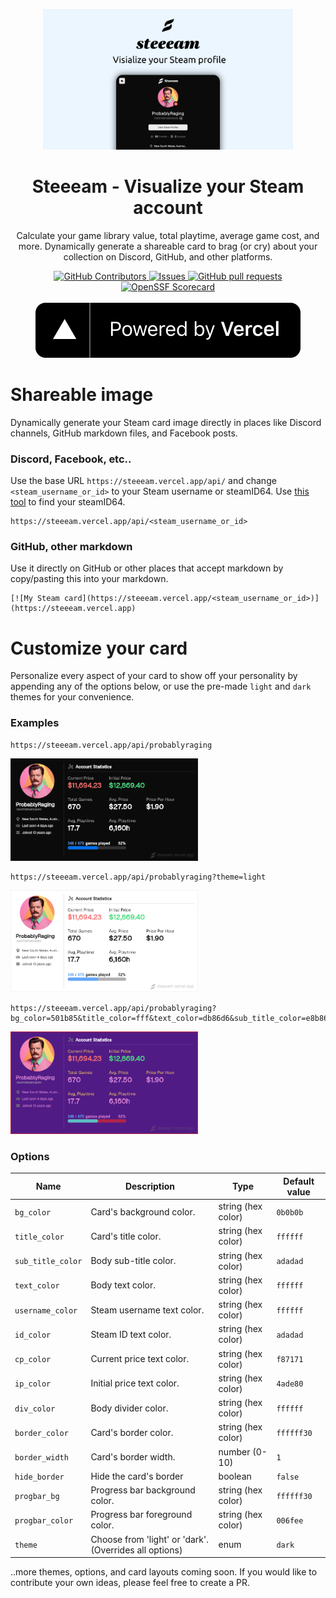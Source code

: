 <p align="center">
<img src="./public/steeeam-og-image.png" width='400'/>
 <h1 align="center">Steeeam - Visualize your Steam account</h1>
 <p align="center">Calculate your game library value, total playtime, average game cost, and more. Dynamically generate a shareable card to brag (or cry) about your collection on Discord, GitHub, and other platforms.</p>
</p>
  <p align="center">
    <a href="https://github.com/anuraghazra/github-readme-stats/graphs/contributors">
      <img alt="GitHub Contributors" src="https://img.shields.io/github/contributors/probablyraging/steeeam" />
    </a>
    <a href="https://github.com/anuraghazra/github-readme-stats/issues">
      <img alt="Issues" src="https://img.shields.io/github/issues/probablyraging/steeeam?color=0088ff" />
    </a>
    <a href="https://github.com/anuraghazra/github-readme-stats/pulls">
      <img alt="GitHub pull requests" src="https://img.shields.io/github/issues-pr/probablyraging/steeeam?color=0088ff" />
    </a>
    <a href="https://securityscorecards.dev/viewer/?uri=github.com/anuraghazra/github-readme-stats">
      <img alt="OpenSSF Scorecard" src="https://api.securityscorecards.dev/projects/github.com/probablyraging/steeeam/badge" />
    </a>
    <br />
    <br />
    <a href="https://vercel.com?utm\_source=github\_readme\_stats\_team\&utm\_campaign=oss">
      <img src="https://raw.githubusercontent.com/anuraghazra/github-readme-stats/master/powered-by-vercel.svg"/>
    </a>
  </p>

# Shareable image
Dynamically generate your Steam card image directly in places like Discord channels, GitHub markdown files, and Facebook posts.

### Discord, Facebook, etc..
Use the base URL `https://steeeam.vercel.app/api/` and change `<steam_username_or_id>` to your Steam username or steamID64. Use [this tool](https://steamid.io/) to find your steamID64.
```
https://steeeam.vercel.app/api/<steam_username_or_id>
```

### GitHub, other markdown
Use it directly on GitHub or other places that accept markdown by copy/pasting this into your markdown.
```
[![My Steam card](https://steeeam.vercel.app/<steam_username_or_id>)](https://steeeam.vercel.app)
```

# Customize your card
Personalize every aspect of your card to show off your personality by appending any of the options below, or use the pre-made `light` and `dark` themes for your convenience.

### Examples
```
https://steeeam.vercel.app/api/probablyraging
```
<img src="./public/canvas/example1.png" width='300'/>

```
https://steeeam.vercel.app/api/probablyraging?theme=light
```
<img src="./public/canvas/example2.png" width='300'/>

```
https://steeeam.vercel.app/api/probablyraging?bg_color=501b85&title_color=fff&text_color=db86d6&sub_title_color=e8b864&border_color=b32447&border_width=5&progbar_bg=b32447&progbar_color=5ebfc4
```
<img src="./public/canvas/example3.png" width='300'/>

### Options
| Name              | Description                                            | Type               | Default value |
| ----------------- | ------------------------------------------------------ | ------------------ | ------------- |
| `bg_color`        | Card's background color.                               | string (hex color) | `0b0b0b`      |
| `title_color`     | Card's title color.                                    | string (hex color) | `ffffff`      |
| `sub_title_color` | Body sub-title color.                                  | string (hex color) | `adadad`      |
| `text_color`      | Body text color.                                       | string (hex color) | `ffffff`      |
| `username_color`  | Steam username text color.                             | string (hex color) | `ffffff`      |
| `id_color`        | Steam ID text color.                                   | string (hex color) | `adadad`      |
| `cp_color`        | Current price text color.                              | string (hex color) | `f87171`      |
| `ip_color`        | Initial price text color.                              | string (hex color) | `4ade80`      |
| `div_color`       | Body divider color.                                    | string (hex color) | `ffffff`      |
| `border_color`    | Card's border color.                                   | string (hex color) | `ffffff30`    |
| `border_width`    | Card's border width.                                   | number (0-10)      | `1`           |
| `hide_border`     | Hide the card's border                                 | boolean            | `false`       |
| `progbar_bg`      | Progress bar background color.                         | string (hex color) | `ffffff30`    |
| `progbar_color`   | Progress bar foreground color.                         | string (hex color) | `006fee`      |
| `theme`           | Choose from 'light' or 'dark'. (Overrides all options) | enum               | `dark`        |

..more themes, options, and card layouts coming soon. If you would like to contribute your own ideas, please feel free to create a PR.
